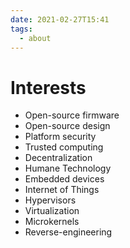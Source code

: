 ```yaml
---
date: 2021-02-27T15:41
tags:
  - about
---
```


# Interests

- Open-source firmware
- Open-source design
- Platform security
- Trusted computing
- Decentralization
- Humane Technology
- Embedded devices
- Internet of Things
- Hypervisors
- Virtualization
- Microkernels
- Reverse-engineering
